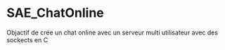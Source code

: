 # SAE_ChatOnline

Objactif de crée un chat online avec un serveur multi utilisateur avec des sockects en C
